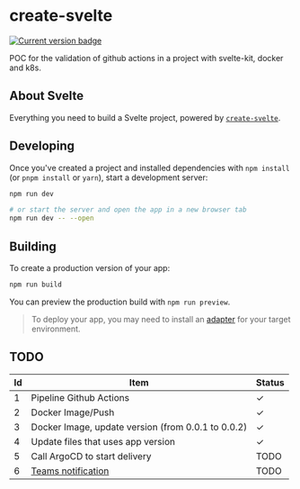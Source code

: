 # create-svelte

<p align="left">
  <a href="https://svadmin.io">
    <img alt="Current version badge" src="https://shields.io/badge/production-0.0.20-green">
  </a>
</p>

POC for the validation of github actions in a project with svelte-kit, docker and k8s.

## About Svelte

Everything you need to build a Svelte project, powered by [`create-svelte`](https://github.com/sveltejs/kit/tree/main/packages/create-svelte).

## Developing

Once you've created a project and installed dependencies with `npm install` (or `pnpm install` or `yarn`), start a development server:

```bash
npm run dev

# or start the server and open the app in a new browser tab
npm run dev -- --open
```

## Building

To create a production version of your app:

```bash
npm run build
```

You can preview the production build with `npm run preview`.

> To deploy your app, you may need to install an [adapter](https://kit.svelte.dev/docs/adapters) for your target environment.

## TODO

| Id | Item  | Status  |
|---|---|---|
| 1 | Pipeline Github Actions  | ✓ |
| 2 | Docker Image/Push  | ✓ |
| 3 | Docker Image, update version (from 0.0.1 to 0.0.2) | ✓ |
| 4 | Update files that uses app version | ✓ |
| 5 | Call ArgoCD to start delivery |  TODO |
| 6 | [Teams notification](https://github.com/marketplace/actions/notify-microsoft-teams)  |  TODO |
  
